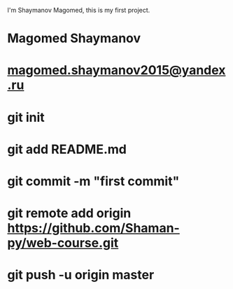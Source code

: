 I'm Shaymanov Magomed, this is my first project.

# Magomed Shaymanov

# magomed.shaymanov2015@yandex.ru

# git init

# git add README.md

# git commit -m "first commit"

# git remote add origin https://github.com/Shaman-py/web-course.git

# git push -u origin master

